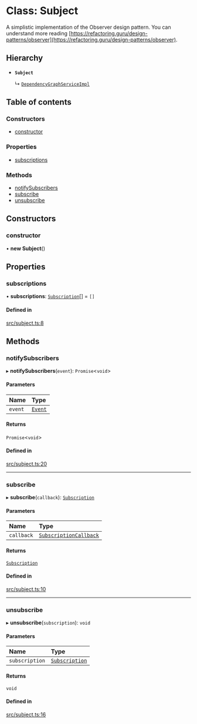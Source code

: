 # Class: Subject

A simplistic implementation of the Observer design pattern. You can understand more reading [https://refactoring.guru/design-patterns/observer](https://refactoring.guru/design-patterns/observer).

## Hierarchy

- **`Subject`**

  ↳ [`DependencyGraphServiceImpl`](DependencyGraphServiceImpl.md)

## Table of contents

### Constructors

- [constructor](Subject.md#constructor)

### Properties

- [subscriptions](Subject.md#subscriptions)

### Methods

- [notifySubscribers](Subject.md#notifysubscribers)
- [subscribe](Subject.md#subscribe)
- [unsubscribe](Subject.md#unsubscribe)

## Constructors

### constructor

• **new Subject**()

## Properties

### subscriptions

• **subscriptions**: [`Subscription`](Subscription.md)[] = `[]`

#### Defined in

[src/subject.ts:8](https://github.com/GeorgeHulpoi/payload-dependencies-graph/blob/e996cfd/src/subject.ts#L8)

## Methods

### notifySubscribers

▸ **notifySubscribers**(`event`): `Promise`<`void`\>

#### Parameters

| Name | Type |
| :------ | :------ |
| `event` | [`Event`](../overview.md#event) |

#### Returns

`Promise`<`void`\>

#### Defined in

[src/subject.ts:20](https://github.com/GeorgeHulpoi/payload-dependencies-graph/blob/e996cfd/src/subject.ts#L20)

___

### subscribe

▸ **subscribe**(`callback`): [`Subscription`](Subscription.md)

#### Parameters

| Name | Type |
| :------ | :------ |
| `callback` | [`SubscriptionCallback`](../overview.md#subscriptioncallback) |

#### Returns

[`Subscription`](Subscription.md)

#### Defined in

[src/subject.ts:10](https://github.com/GeorgeHulpoi/payload-dependencies-graph/blob/e996cfd/src/subject.ts#L10)

___

### unsubscribe

▸ **unsubscribe**(`subscription`): `void`

#### Parameters

| Name | Type |
| :------ | :------ |
| `subscription` | [`Subscription`](Subscription.md) |

#### Returns

`void`

#### Defined in

[src/subject.ts:16](https://github.com/GeorgeHulpoi/payload-dependencies-graph/blob/e996cfd/src/subject.ts#L16)
